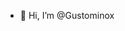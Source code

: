 
- 👋 Hi, I’m @Gustominox
<!--
- 👀 I’m interested in ...
- 🌱 I’m currently learning ...
- 💞️ I’m looking to collaborate on ...
- 📫 How to reach me ...

TEMPORARIO------------------------------------

![My GitHub stats](https://github-readme-stats.vercel.app/api?username=Gustominox&count_private=true&show_icons=true&theme=gotham&hide=contribs&hide_border=true)
[![Top Languages](https://github-readme-stats.vercel.app/api/top-langs/?username=Gustominox&layout=compact&theme=gotham&hide_border=true)](https://github.com/anuraghazra/github-readme-stats)
----------------------------------------------

--->
<!---
Gustominox/Gustominox is a special repository because its `README.md` (this file) appears on your GitHub profile.
You can click the Preview link to take a look at your changes.
--->
